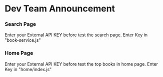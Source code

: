 # Dev Team Announcement

### Search Page

Enter your External API KEY before test the search page. Enter Key in "book-service.js"


### Home Page

Enter  your External API KEY before test the top books in home page. Enter Key in "home/index.js"
